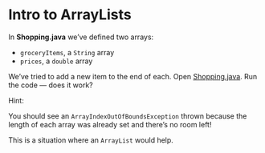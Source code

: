 # Intro to ArrayLists

In **Shopping.java** we’ve defined two arrays:

- ```groceryItems```, a ```String``` array
- ```prices```, a ```double``` array

We’ve tried to add a new item to the end of each. Open [Shopping.java](). Run the code — does it work?


Hint:

You should see an ```ArrayIndexOutOfBoundsException``` thrown because the length of each array was already set and there’s no room left!

This is a situation where an ```ArrayList``` would help.